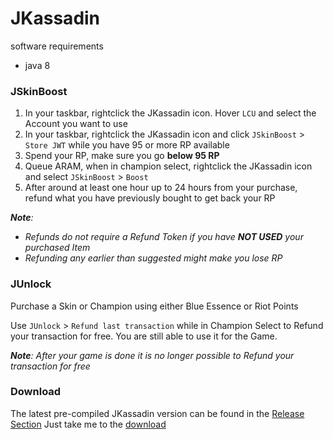 # JKassadin

software requirements

* java 8

### JSkinBoost

1. In your taskbar, rightclick the JKassadin icon. Hover `LCU` and select the Account you want to use
2. In your taskbar, rightclick the JKassadin icon and click `JSkinBoost` > `Store JWT` while you have 95 or more RP available
3. Spend your RP, make sure you go **below 95 RP**
4. Queue ARAM, when in champion select, rightclick the JKassadin icon and select `JSkinBoost` > `Boost`
5. After around at least one hour up to 24 hours from your purchase, refund what you have previously bought to get back your RP

***Note**:* 
* *Refunds do not require a Refund Token if you have **NOT USED** your purchased Item*
* *Refunding any earlier than suggested might make you lose RP*

### JUnlock

Purchase a Skin or Champion using either Blue Essence or Riot Points

Use `JUnlock` > `Refund last transaction` while in Champion Select to Refund your transaction for free. You are still able to use it for the Game.

***Note**: After your game is done it is no longer possible to Refund your transaction for free*

### Download

The latest pre-compiled JKassadin version can be found in the [Release Section](https://github.com/Riotphobia/JKassadin/releases)
Just take me to the [download](https://github.com/Riotphobia/JKassadin/releases/download/production/JKassadin-1.0.jar)
